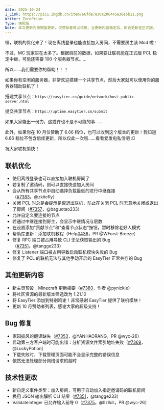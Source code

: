 ```yaml
---
date: 2025-10-24
I_Link: https://pic1.imgdb.cn/item/66fde7a30a206445e36ebb11.png
Writer: ZeroPrism
Type: 快照版
Note: 本次更新为快照版更新，仅赞助者可以试用。当更新内容稳定后，即会更新至正式版。
---
```

嘿，联机的优化来了！现在离线登录也能直接加入房间，不需要房主装 Mod 啦！

 

不过，MC 玩家实在太多了。根据目前的数据，如果要让联机能在正式版 PCL 稳定中继，可能还需要 100 个服务器节点……

所以……我们需要你的帮助！！！

如果你有空闲的服务器，非常欢迎搭建一个共享节点，然后大家就可以使用你的服务器辅助联机了！

搭建共享节点：`https://easytier.cn/guide/network/host-public-server.html`

提交共享节点：`https://uptime.easytier.cn/submit`

如果大家能出一份力，这或许也不是不可能的事……

 

此外，如果你在 10 月仅赞助了 6.66 档位，也可以收到这个版本的更新！我知道 6.66 档位不包含后续更新，所以仅此一次哦……看看爱发电私信吧 :D

祝大家联机愉快！

## 联机优化

- 使用离线登录也可以直接加入联机房间了
- 若复制了邀请码，则可以直接快速加入房间
- 会从所有共享节点中自动选择负载最低的进行中继连接（[#7383](https://github.com/Meloong-Git/PCL/issues/7383)，@zkitefly）
- 关闭 PCL 时总是会提示是否退出联机，防止在关闭 PCL 时无意地关闭或退出了房间（[#7357](https://github.com/Meloong-Git/PCL/issues/7357)，@baguotao233）
- 允许自定义要连接的节点
- 若通过中继连接到房主，会显示中继情况与层数
- 在设置添加"贡献节点"和"查看节点状态"按钮，暂时移除老好人模式
- <paracolor color="Orange"/>帮助库更新：添加联机教程（Help[#436](https://github.com/Meloong-Git/PCL/issues/436)，PR @WForst-Breeze）
- 修复 RPC 端口被占用导致 CLI 无法获取输出的 Bug（[#7351](https://github.com/Meloong-Git/PCL/issues/7351)，@tangge233）
- 修复 Listener 端口被占用导致启动联机模块失败的 Bug
- 修复了 PCL 的联机无法与其他手动开启的 EasyTier 正常共存的 Bug

## 其他更新内容

- <paracolor color="Orange"/>新主页预设：Minecraft 更新摘要（[#7380](https://github.com/Meloong-Git/PCL/issues/7380)，作者 @pynickle）
- 将社区资源的最新版本筛选改为 1.21.10
- 将 EasyTier 添加到特别鸣谢！非常感谢 EasyTier 提供了联机模块！
- 更新 10 月赞助者列表，感谢大家的超级支持！

## Bug 修复

- <paracolor color="Orange"/>家园披风的翻译缺失（[#7353](https://github.com/Meloong-Git/PCL/issues/7353)，@YANHAORANG，PR @wyc-26）
- 启动第三方客户端时可能出错：分析资源文件索引地址失败（[#7369](https://github.com/Meloong-Git/PCL/issues/7369)，@LuckyPotion）
- 下载失败时，下载管理页面可能不会显示完整的错误信息
- 依然无法处理部分网络请求的超时

## 技术性更改

- 新自定义事件类型：加入房间，可用于自动加入指定邀请码的联机房间
- 换用 JSON 输出解析 CLI 结果（[#7351](https://github.com/Meloong-Git/PCL/issues/7351)，@tangge233）
- <paracolor color="Orange"/>ValidateInteger 已允许输入前导 0（[#7375](https://github.com/Meloong-Git/PCL/issues/7375)，@llzlloll，PR @wyc-26）

